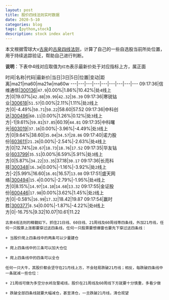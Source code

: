 ```yaml
---
layout: post
title: 股价四线法则实时数据
date: 2020-5-10
categories: blog
tags: [python,stock]
description: stock index alert
---
```



本文根据雪球大v[古泉](https://xueqiu.com/u/7148646888)的[古泉四线法则](https://xueqiu.com/7148646888/130498192)，计算了自己的一些自选股当前所处位置，用于持续追踪验证，帮助自己进行判断。

**说明**：下表中4线对应取值为`红色`表示最新价处于对应指标上方，属正面

时间|名称|代码|最新价|当日|3日|5日|位置|变动|距离|ma21|ma60|ma21w|ma60w
---|---|---|---|---|---|---|---|---
09:17:36|信维通信|[300136](https://xueqiu.com/S/SZ300136)|`47.9`|0.00%|1.86%|10.42%|处`4`线上方|0|19.07%|`42.88`|`39.99`|`42.32`|`36.39`
09:17:36|寒锐钴业|[300618](https://xueqiu.com/S/SZ300618)|`51.57`|0.00%|2.11%|1.11%|处`2`线上方|0|-4.49%|`50.71`|`50.22`|58.60|57.52
09:17:36|中科创达|[300496](https://xueqiu.com/S/SZ300496)|`60.11`|0.00%|1.26%|0.12%|处`3`线上方|-1|9.61%|`59.81`|`57.85`|60.19|`44.81`
09:17:35|中科曙光|[603019](https://xueqiu.com/S/SH603019)|`37.16`|0.00%|-3.96%|-4.49%|处`3`线上方|0|9.64%|38.60|`35.04`|`34.57`|`28.86`
09:17:40|诺力股份|[603611](https://xueqiu.com/S/SH603611)|`21.26`|0.00%|-2.54%|-2.63%|处`4`线上方|0|12.74%|`20.67`|`18.73`|`18.76`|`17.52`
09:17:35|华友钴业|[603799](https://xueqiu.com/S/SH603799)|`35.51`|0.00%|6.59%|5.91%|处`3`线上方|0|5.87%|`34.22`|`33.35`|37.18|`30.17`
09:17:36|长亮科技|[300348](https://xueqiu.com/S/SZ300348)|`16.34`|0.00%|-1.16%|-3.92%|处`2`线上方|-2|5.99%|16.60|`16.01`|16.57|`13.08`
09:17:51|盛天网络|[300494](https://xueqiu.com/S/SZ300494)|`15.4`|0.00%|-2.79%|-1.95%|处`4`线上方|0|8.15%|`14.97`|`14.10`|`14.68`|`13.32`
09:17:55|金证股份|[600446](https://xueqiu.com/S/SH600446)|`17.98`|0.00%|3.62%|1.45%|处`2`线上方|0|-0.58%|`16.99`|`17.32`|18.42|19.87
09:17:54|赢时胜|[300377](https://xueqiu.com/S/SZ300377)|`8.54`|0.00%|-1.87%|-4.22%|处`0`线上方|0|-16.75%|9.32|10.07|10.61|11.22

```
古泉4线法则的精髓如下。抓住21日线、60日线、21周线及60周线等四条线，外加21月线，任何一只股票上涨都要穿过这四条线，任何一只股票要想爆雷也要先下穿过这四条线：

+ 当股价爬上四条线中的两条可以少量建仓

+ 爬上四条线中的三条可以加大仓位

+ 爬上四条线中的四条可以全仓

任何一只大牛，其股价都会坚守在21月线上方，不会轻易跌破21月线；相反，每跌破四条线中一条就减一些仓位：

+ 21周线可做为多空分水岭及警戒线，股价在21周线及60周线下方就要十分慎重，多看少做

+ 跌破全部四条线就要大幅减仓，甚至清仓，一旦跌破21月线，清仓观望
```